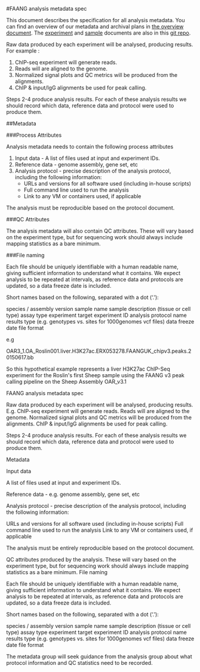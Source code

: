 #FAANG analysis metadata spec

This document describes the specification for all analysis metadata. You can find an overview of our metadata and archival plans in [the overview document](faang_metadata_overview.md). The [experiment](faang_experiment_metadata.md) and [sample](faang_sample_metadata.md) documents are also in this [git repo](https://github.com/FAANG/faang-metadata).

Raw data produced by each experiment will be analysed, producing results. For example :

1. ChIP-seq experiment will generate reads.
2. Reads will are aligned to the genome.
3. Normalized signal plots and QC metrics will be produced from the alignments. 
4. ChIP & input/IgG alignments be used for peak calling. 

Steps 2-4 produce analysis results. For each of these analysis results we should record which data, reference data and protocol were used to produce them. 

##Metadata

###Process Attributes

Analysis metadata needs to contain the following process attributes

1. Input data - A list of files used at input and experiment IDs.
2. Reference data - genome assembly, gene set, etc
3. Analysis protocol - precise description of the analysis protocol, including the following information:
 	* URLs and versions for all software used (including in-house scripts)
	* Full command line used to run the analysis
	* Link to any VM or containers used, if applicable

The analysis must be reproducible based on the protocol document. 

###QC Attributes

The analysis metadata will also contain QC attributes. These will vary based on the experiment type, but for sequencing work should always include mapping statistics as a bare minimum.

###File naming

Each file should be uniquely identifiable with a human readable name, giving sufficient information to understand what it contains. We expect analysis to be repeated at intervals, as reference data and protocols are updated, so a data freeze date is included.

Short names based on the following, separated with a dot (‘.’):

species / assembly version
sample name
sample description (tissue or cell type)
assay type
experiment target
experiment ID
analysis protocol name
results type (e.g. genotypes vs. sites for 1000genomes vcf files)
data freeze date
file format

e.g

OAR3_1.OA_Roslin001.liver.H3K27ac.ERX053278.FAANGUK_chipv3.peaks.20150617.bb

So this hypothetical example represents a liver H3K27ac ChIP-Seq experiment for the Roslin's first Sheep sample using the FAANG v3 peak calling pipeline on the Sheep Assembly OAR_v3.1

FAANG analysis metadata spec

Raw data produced by each experiment will be analysed, producing results. E.g. 
ChIP-seq experiment will generate reads.
Reads will are aligned to the genome.
Normalized signal plots and QC metrics will be produced from the alignments. 
ChIP & input/IgG alignments be used for peak calling. 

Steps 2-4 produce analysis results. For each of these analysis results we should record which data, reference data and protocol were used to produce them. 

Metadata

Input data

A list of files used at input and experiment IDs.

Reference data - e.g. genome assembly, gene set, etc

Analysis protocol - precise description of the analysis protocol, including the following information:

URLs and versions for all software used (including in-house scripts)
Full command line used to run the analysis
Link to any VM or containers used, if applicable

The analysis must be entirely reproducible based on the protocol document. 

QC attributes produced by the analysis. These will vary based on the experiment type, but for sequencing work should always include mapping statistics as a bare minimum.
File naming

Each file should be uniquely identifiable with a human readable name, giving sufficient information to understand what it contains. We expect analysis to be repeated at intervals, as reference data and protocols are updated, so a data freeze data is included.

Short names based on the following, separated with a dot (‘.’):

species / assembly version
sample name
sample description (tissue or cell type)
assay type
experiment target
experiment ID
analysis protocol name
results type (e.g. genotypes vs. sites for 1000genomes vcf files)
data freeze date
file format

The metadata group will seek guidance from the analysis group about what protocol information and QC statistics need to be recorded.


